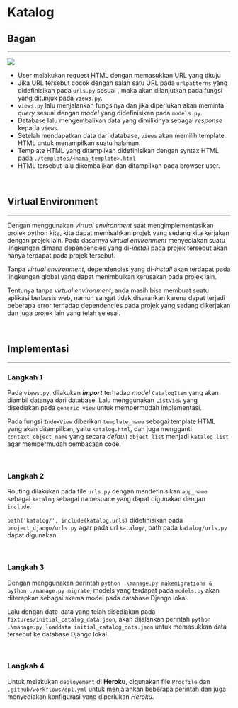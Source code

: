 # Katalog

## Bagan 
---
![](https://i.imgur.com/xOIqfhw.png)
- User melakukan request HTML dengan memasukkan URL yang dituju
- Jika URL tersebut cocok dengan salah satu URL pada `urlpatterns` yang didefinisikan pada `urls.py` sesuai , maka akan dilanjutkan pada fungsi yang ditunjuk pada `views.py`.
- `views.py` lalu menjalankan fungsinya dan jika diperlukan akan meminta *query* sesuai dengan *model* yang didefinisikan pada `models.py`.
- Database lalu mengembalikan data yang dimilikinya sebagai *response* kepada `views`.
- Setelah mendapatkan data dari database, `views` akan memilih template HTML untuk menampilkan suatu halaman.
- Template HTML yang ditampilkan didefinisikan dengan syntax HTML pada `./templates/<nama_template>.html`
- HTML tersebut lalu dikembalikan dan ditampilkan pada browser user.

<br>

## Virtual Environment
---
Dengan menggunakan *virtual environment* saat mengimplementasikan projek python kita, kita dapat memisahkan projek yang sedang kita kerjakan dengan projek lain. Pada dasarnya *virtual environment* menyediakan suatu lingkungan dimana dependencies yang di-*install* pada projek tersebut akan hanya terdapat pada projek tersebut.

Tanpa *virtual environment*, dependencies yang di-*install* akan terdapat pada lingkungan global yang dapat menimbulkan kerusakan pada projek lain.

Tentunya tanpa *virtual environment*, anda masih bisa membuat suatu aplikasi berbasis web, namun sangat tidak disarankan karena dapat terjadi beberapa error terhadap dependencies pada projek yang sedang dikerjakan dan juga projek lain yang telah selesai.

<br>

## Implementasi
---
### Langkah 1
 Pada `views.py`, dilakukan ***import*** terhadap *model* `CatalogItem` yang akan diambil datanya dari database. Lalu  menggunakan `ListView` yang disediakan pada `generic view` untuk mempermudah implementasi.

 Pada fungsi `IndexView` diberikan `template_name` sebagai template HTML yang akan ditampilkan, yaitu `katalog.html`, dan juga mengganti `context_object_name` yang secara *default* `object_list` menjadi `katalog_list` agar mempermudah pembacaan code.

<br>

### Langkah 2
 Routing dilakukan pada file `urls.py` dengan mendefinisikan `app_name` sebagai `katalog` sebagai namespace yang dapat digunakan dengan `include`.

 `path('katalog/', include(katalog.urls)` didefinisikan pada `project_django/urls.py` agar pada url `katalog/`, path pada `katalog/urls.py` dapat digunakan.

<br>

### Langkah 3
 Dengan menggunakan perintah `python .\manage.py makemigrations & python ./manage.py migrate`, models yang terdapat pada `models.py` akan diterapkan sebagai skema model pada database Django lokal.

 Lalu dengan data-data yang telah disediakan pada `fixtures/initial_catalog_data.json`, akan dijalankan perintah `python .\manage.py loaddata initial_catalog_data.json` untuk memasukkan data tersebut ke database Django lokal.

<br>

### Langkah 4
Untuk melakukan `deployement` di **Heroku**, digunakan file `Procfile` dan `.github/workflows/dpl.yml` untuk menjalankan beberapa perintah dan juga menyediakan konfigurasi yang diperlukan *Heroku*.


